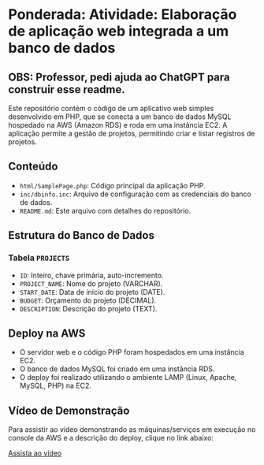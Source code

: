 # Ponderada: Atividade: Elaboração de aplicação web integrada a um banco de dados

## OBS: Professor, pedi ajuda ao **ChatGPT** para construir esse readme.

Este repositório contém o código de um aplicativo web simples desenvolvido em PHP, que se conecta a um banco de dados MySQL hospedado na AWS (Amazon RDS) e roda em uma instância EC2. A aplicação permite a gestão de projetos, permitindo criar e listar registros de projetos.

## Conteúdo

- `html/SamplePage.php`: Código principal da aplicação PHP.
- `inc/dbinfo.inc`: Arquivo de configuração com as credenciais do banco de dados.
- `README.md`: Este arquivo com detalhes do repositório.

## Estrutura do Banco de Dados

### Tabela `PROJECTS`
- `ID`: Inteiro, chave primária, auto-incremento.
- `PROJECT_NAME`: Nome do projeto (VARCHAR).
- `START_DATE`: Data de início do projeto (DATE).
- `BUDGET`: Orçamento do projeto (DECIMAL).
- `DESCRIPTION`: Descrição do projeto (TEXT).

## Deploy na AWS

- O servidor web e o código PHP foram hospedados em uma instância EC2.
- O banco de dados MySQL foi criado em uma instância RDS.
- O deploy foi realizado utilizando o ambiente LAMP (Linux, Apache, MySQL, PHP) na EC2.

## Vídeo de Demonstração

Para assistir ao vídeo demonstrando as máquinas/serviços em execução no console da AWS e a descrição do deploy, clique no link abaixo:

[Assista ao vídeo](https://youtu.be/aT9dbE7lJcA)

